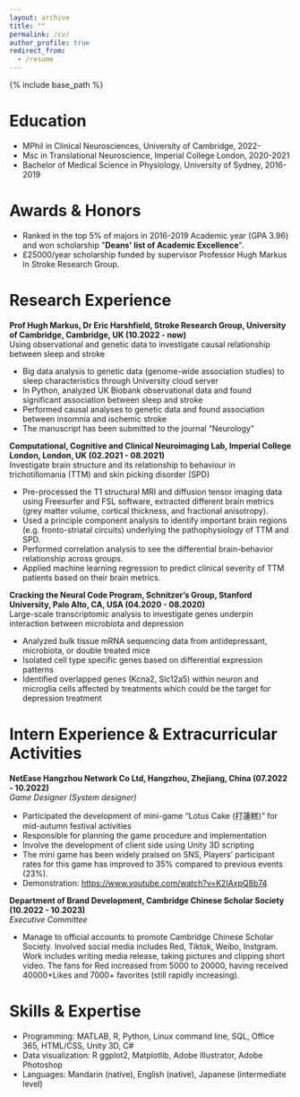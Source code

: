 ```yaml
---
layout: archive
title: ""
permalink: /cv/
author_profile: true
redirect_from:
  - /resume
---
```


{% include base_path %}

Education
======
* MPhil in Clinical Neurosciences, University of Cambridge, 2022-
* Msc in Translational Neuroscience, Imperial College London, 2020-2021
* Bachelor of Medical Science in Physiology, University of Sydney, 2016-2019

Awards & Honors
======
* Ranked in the top 5% of majors in 2016-2019 Academic year (GPA 3.96) and won scholarship "**Deans' list of Academic Excellence**".
* £25000/year scholarship funded by supervisor Professor Hugh Markus in Stroke Research Group.



Research Experience	
======
**Prof Hugh Markus, Dr Eric Harshfield, Stroke Research Group, University of Cambridge, Cambridge, UK (10.2022 - now)**\
Using observational and genetic data to investigate causal relationship between sleep and stroke
* Big data analysis to genetic data (genome-wide association studies) to sleep characteristics through University cloud server 
* In Python, analyzed UK Biobank observational data and found significant association between sleep and stroke
* Performed causal analyses to genetic data and found association between insomnia and ischemic stroke
* The manuscript has been submitted to the journal “Neurology”  
  
**Computational, Cognitive and Clinical Neuroimaging Lab, Imperial College London, London, UK (02.2021 - 08.2021)**\
Investigate brain structure and its relationship to behaviour in trichotillomania (TTM) and skin picking disorder (SPD)
* Pre-processed the T1 structural MRI and diffusion tensor imaging data using Freesurfer and FSL software, extracted different brain metrics (grey matter volume, cortical thickness, and fractional anisotropy).
* Used a principle component analysis to identify important brain regions (e.g. fronto-striatal circuits) underlying the pathophysiology of TTM and SPD.
* Performed correlation analysis to see the differential brain-behavior relationship across groups.
* Applied machine learning regression to predict clinical severity of TTM patients based on their brain metrics.

**Cracking the Neural Code Program, Schnitzer’s Group, Stanford University, Palo Alto, CA, USA (04.2020 - 08.2020)**\
Large-scale transcriptomic analysis to investigate genes underpin interaction between microbiota and depression
* Analyzed bulk tissue mRNA sequencing data from antidepressant, microbiota, or double treated mice
* Isolated cell type specific genes based on differential expression patterns  
* Identified overlapped genes (Kcna2, Slc12a5) within neuron and microglia cells affected by treatments which could be the target for depression treatment 


Intern Experience & Extracurricular Activities
======
**NetEase Hangzhou Network Co Ltd, Hangzhou, Zhejiang, China (07.2022 - 10.2022)**\
*Game Designer (System designer)*
* Participated the development of mini-game “Lotus Cake (打蓮糕)” for mid-autumn festival activities
* Responsible for planning the game procedure and implementation
* Involve the development of client side using Unity 3D scripting 
* The mini game has been widely praised on SNS, Players’ participant rates for this game has improved to 35% compared to previous events (23%).
* Demonstration: https://www.youtube.com/watch?v=K2IAxpQ8b74 

**Department of Brand Development, Cambridge Chinese Scholar Society (10.2022 - 10.2023)**\
*Executive Committee*
* Manage to official accounts to promote Cambridge Chinese Scholar Society. Involved social media includes Red, Tiktok, Weibo, Instgram. Work includes writing media release, taking pictures and clipping short video. The fans for Red increased from 5000 to 20000, having received 40000+Likes and 7000+ favorites (still rapidly increasing).


Skills & Expertise
======
* Programming: 	MATLAB, R, Python, Linux command line, SQL, Office 365, HTML/CSS, Unity 3D, C#
* Data visualization: R ggplot2, Matplotlib, Adobe Illustrator, Adobe Photoshop
* Languages: Mandarin (native), English (native), Japanese (intermediate level)


